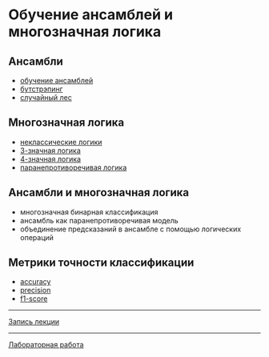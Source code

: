 # Обучение ансамблей и многозначная логика

## Ансамбли
- [обучение ансамблей](https://scikit-learn.org/stable/modules/ensemble.html)
- [бутстрэпинг](https://en.wikipedia.org/wiki/Bootstrapping_(statistics))
- [случайный лес](https://scikit-learn.org/stable/modules/generated/sklearn.ensemble.RandomForestClassifier.html)

## Многозначная логика
- [неклассические логики](https://en.wikipedia.org/wiki/Non-classical_logic)
- [3-значная логика](https://en.wikipedia.org/wiki/Three-valued_logic)
- [4-значная логика](https://en.wikipedia.org/wiki/Four-valued_logic)
- [паранепротиворечивая логика](https://en.wikipedia.org/wiki/Paraconsistent_logic)

## Ансамбли и многозначная логика
- многозначная бинарная классификация
- ансамбль как паранепротиворечивая модель
- объединение предсказаний в ансамбле с помощью логических операций

## Метрики точности классификации
- [accuracy](https://scikit-learn.org/stable/modules/generated/sklearn.metrics.accuracy_score.html)
- [precision](https://scikit-learn.org/stable/modules/generated/sklearn.metrics.precision_score.html)
- [f1-score](https://scikit-learn.org/stable/modules/generated/sklearn.metrics.f1_score.html)

---
[Запись лекции](https://youtu.be/GEkmumz3BbE)

---
[Лабораторная работа](https://github.com/ldrbmrtv/hybrid_ai_course/blob/main/4vl/task.md)
